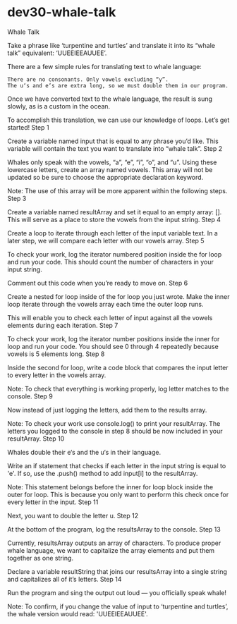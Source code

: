 # dev30-whale-talk

Whale Talk

Take a phrase like ‘turpentine and turtles’ and translate it into its “whale talk” equivalent: ‘UUEEIEEAUUEE’.

There are a few simple rules for translating text to whale language:

    There are no consonants. Only vowels excluding “y”.
    The u‘s and e‘s are extra long, so we must double them in our program.

Once we have converted text to the whale language, the result is sung slowly, as is a custom in the ocean.

To accomplish this translation, we can use our knowledge of loops. Let’s get started!
Step 1

Create a variable named input that is equal to any phrase you’d like. This variable will contain the text you want to translate into “whale talk”.
Step 2

Whales only speak with the vowels, “a”, “e”, “i”, “o”, and “u”. Using these lowercase letters, create an array named vowels. This array will not be updated so be sure to choose the appropriate declaration keyword.

Note: The use of this array will be more apparent within the following steps.
Step 3

Create a variable named resultArray and set it equal to an empty array: []. This will serve as a place to store the vowels from the input string.
Step 4

Create a loop to iterate through each letter of the input variable text. In a later step, we will compare each letter with our vowels array.
Step 5

To check your work, log the iterator numbered position inside the for loop and run your code. This should count the number of characters in your input string.

Comment out this code when you’re ready to move on.
Step 6

Create a nested for loop inside of the for loop you just wrote. Make the inner loop iterate through the vowels array each time the outer loop runs.

This will enable you to check each letter of input against all the vowels elements during each iteration.
Step 7

To check your work, log the iterator number positions inside the inner for loop and run your code. You should see 0 through 4 repeatedly because vowels is 5 elements long.
Step 8

Inside the second for loop, write a code block that compares the input letter to every letter in the vowels array.

Note: To check that everything is working properly, log letter matches to the console.
Step 9

Now instead of just logging the letters, add them to the results array.

Note: To check your work use console.log() to print your resultArray. The letters you logged to the console in step 8 should be now included in your resultArray.
Step 10

Whales double their e‘s and the u‘s in their language.

Write an if statement that checks if each letter in the input string is equal to 'e'. If so, use the .push() method to add input[i] to the resultArray.

Note: This statement belongs before the inner for loop block inside the outer for loop. This is because you only want to perform this check once for every letter in the input.
Step 11

Next, you want to double the letter u.
Step 12

At the bottom of the program, log the resultsArray to the console.
Step 13

Currently, resultsArray outputs an array of characters. To produce proper whale language, we want to capitalize the array elements and put them together as one string.

Declare a variable resultString that joins our resultsArray into a single string and capitalizes all of it’s letters.
Step 14

Run the program and sing the output out loud — you officially speak whale!

Note: To confirm, if you change the value of input to ‘turpentine and turtles’, the whale version would read: 'UUEEIEEAUUEE'.

